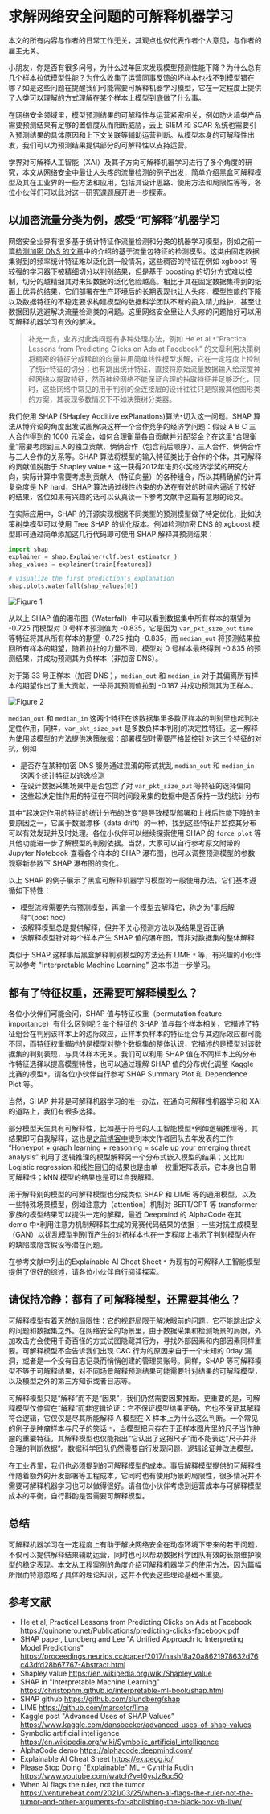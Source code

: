 # 求解网络安全问题的可解释机器学习

本文的所有内容与作者的日常工作无关，其观点也仅代表作者个人意见，与作者的雇主无关。

小朋友，你是否有很多问号，为什么过年回来发现模型预测性能下降？为什么总有几个样本拉低模型性能？为什么收集了运营同事反馈的坏样本也找不到模型错在哪？如是这些问题在提醒我们可能需要可解释机器学习模型，它在一定程度上提供了人类可以理解的方式理解在某个样本上模型到底做了什么事。

在网络安全领域里，模型预测结果的可解释性与运营紧密相关，例如防火墙类产品需要预测结果有足够的置信度从而阻断威胁，云上 SIEM 和 SOAR 系统也需要引入预测结果的具体原因和上下文关联等辅助运营判断。从模型本身的可解释性出发，我们可以为预测结果提供部分的可解释性以支持运营。

学界对可解释人工智能（XAI）及其子方向可解释机器学习进行了多个角度的研究，本文从网络安全中最让人头疼的流量检测的例子出发，简单介绍黑盒可解释模型及其在工业界的一些方法和应用，包括其设计思路、使用方法和局限性等等，各位小伙伴们可以此对这一研究课题展开进一步探索。

## 以加密流量分类为例，感受“可解释”机器学习

网络安全业界有很多基于统计特征作流量检测和分类的机器学习模型，例如之前一篇[检测加密 DNS 的文章](https://toooold.com/2021/07/04/doh_detection.html)中的介绍的基于流量包特征的检测模型。这类由固定数据集得到的频率统计特征难以泛化到一般情况，这些稠密的特征在例如 xgboost 等较强的学习器下被精细切分以判别结果，但是基于 boosting 的切分方式难以控制，切分的越精细其对未知数据的泛化危险越高。相比于其在固定数据集得到的纸面上优异的结果，它们部署在生产环境后的长期表现也让人头疼，模型性能的下降以及数据特征的不稳定要求构建模型的数据科学团队不断的投入精力维护，甚至让数据团队逃避解决流量检测类的问题。这里网络安全里让人头疼的问题恰好可以用可解释机器学习有效的解决。

> 补充一点，业界对此类问题有多种处理办法，例如 He et al `*`“Practical Lessons from Predicting Clicks on Ads at Facebook” 的文章利用决策树将稠密的特征分成稀疏的向量并用简单线性模型求解，它在一定程度上控制了统计特征的切分；也有跳出统计特征，直接将原始流量数据输入给深度神经网络以提取特征，然而神经网络不能保证合理的抽取特征并足够泛化，同时，这些网络中常见的用于判别的全连接层的设计往往只是照搬其他图形类的方案，其表现多数情况下不如决策树分类器。

我们使用 SHAP (SHapley Additive exPlanations)算法`*`切入这一问题。SHAP 算法从博弈论的角度出发试图解决这样一个合作竞争的经济学问题：假设 A B C 三人合作得到的 1000 元奖金，如何合理衡量各自贡献并分配奖金？在这里“合理衡量”需要考虑到三人的独立贡献、俩俩合作（包含前后顺序）、三人合作、俩俩合作与三人合作的关系等。SHAP 算法将模型的输入特征类比于合作的个体，其可解释的贡献值脱胎于 Shapley value `*` 这一获得2012年诺贝尔奖经济学奖的研究方向，实际计算中需要考虑到贡献人（特征向量）的各种组合，所以其精确解的计算复杂度是 NP hard，SHAP 算法通过线性约束的办法在有效的时间内逼近了较好的结果，各位如果有兴趣的话可以认真读一下参考文献中这篇有意思的论文。

在实际应用中，SHAP 的开源实现根据不同类型的预测模型做了特定优化，比如决策树类模型可以使用 Tree SHAP 的优化版本。例如检测加密 DNS 的 xgboost 模型即可通过简单添加这几行代码即可使用 SHAP 解释其预测结果：

```python
import shap
explainer = shap.Explainer(clf.best_estimator_)
shap_values = explainer(train[features])

# visualize the first prediction's explanation
shap.plots.waterfall(shap_values[0])
```

![Figure 1](/images/shap-fig1.png)

从以上 SHAP 值的瀑布图（Waterfall）中可以看到数据集中所有样本的期望为 -0.725 而模型对 0 号样本预测值为 -0.835，它是因为 `var_pkt_size_out` `time` 等特征将其从所有样本的期望 -0.725 推向 -0.835，而 `median_out` 将预测结果拉回所有样本的期望，随着拉扯的力量不同，模型对 0 号样本最终得到 -0.835 的预测结果，并成功预测其为负样本（非加密 DNS）。

对于第 33 号正样本（加密 DNS ），`median_out` 和 `median_in` 对于其偏离所有样本的期望作出了重大贡献，一举将其预测值拉到 -0.187 并成功预测其为正样本。

![Figure 2](/images/shap-fig2.png)

`median_out` 和 `median_in` 这两个特征在该数据集里多数正样本的判别里也起到决定性作用，同样，`var_pkt_size_out` 是多数负样本判别的决定性特征。这一解释为使用该模型的方法提供决策依据：部署模型时需要严格监控针对这三个特征的对抗，例如

* 是否存在某种加密 DNS 服务通过混淆的形式扰乱 `median_out` 和 `median_in` 这两个统计特征以逃逸检测
* 在设计数据采集场景中是否包含了对 `var_pkt_size_out` 等特征的选择偏向
* 这些起决定性作用的特征在不同时间段采集的数据中是否保持一致的统计分布

其中“起决定作用的特征的统计分布的改变”是导致模型部署和上线后性能下降的主要原因之一，它属于数据漂移（data drift）的一种，找到这些特征并监控其分布可以有效发现并及时处理。各位小伙伴可以继续探索使用 SHAP 的 `force_plot` 等其他功能进一步了解模型的判别依据。当然，大家可以自行参考原文附带的 Jupyter Notebook 查看各个样本的 SHAP 瀑布图，也可以调整预测模型的参数观察新参数下 SHAP 瀑布图的变化。

以上 SHAP 的例子展示了黑盒可解释机器学习模型的一般使用办法，它们基本遵循如下特性：

* 模型流程需要先有预测模型，再拿一个模型去解释它，称之为”事后解释“（post hoc）
* 该解释模型总是提供解释，但并不关心预测方法以及结果是否正确
* 该解释模型针对每个样本产生 SHAP 值的瀑布图，而非对数据集的整体解释

类似于 SHAP 这样事后黑盒解释判别模型的方法还有 LIME `*` 等，有兴趣的小伙伴可以参考 "Interpretable Machine Learning" 这本书进一步学习。

## 都有了特征权重，还需要可解释模型么？

各位小伙伴们可能会问，SHAP 值与特征权重（permutation feature importance）有什么区别呢？每个特征的 SHAP 值与每个样本相关，它描述了特征组合在判别该样本上的边际效应，正样本负样本的特征组合与其边际效应都可能不同，而特征权重描述的是模型对整个数据集的整体认识，它描述的是模型对该数据集的判别表现，与具体样本无关。我们可以利用 SHAP 值在不同样本上的分布作特征选择以提高模型特性，也可以通过理解 SHAP 值的分布优化调整 Kaggle 比赛的模型`*`，请各位小伙伴自行参考 SHAP Summary Plot 和 Dependence Plot 等。

当然，SHAP 并非是可解释机器学习的唯一办法，在通向可解释性机器学习和 XAI 的道路上，我们有很多选择。

部分模型天生具有可解释性，比如基于符号的人工智能模型`*`例如逻辑推理等，其结果即可自我解释，这也是[之前博客中](https://toooold.com/2021/11/28/why_ml_fails_security_ml_is_not_everything_cn.html)提到本文作者团队去年发表的工作 “Honeypot + graph learning + reasoning = scale up your emerging threat analysis” 利用了逻辑推理的模型解释另一个分布式嵌入模型的结果；又比如 Logistic regression 和线性回归的结果也是由单一权重矩阵表示，它本身也自带可解释性；kNN 模型的结果也是可以自我解释。

用于解释别的模型的可解释模型也分成类似 SHAP 和 LIME 等的通用模型，以及一些特殊场景模型，例如注意力（attention）机制对 BERT/GPT 等 transformer 家族的模型结果可以提供一定的解释，最近 Deepmind 的 AlphaCode 在其 demo 中`*`利用注意力机制解释其生成的竞赛代码结果的依据；一些对抗生成模型（GAN）以扰乱模型判别而产生的对抗样本也在一定程度上揭示了判别模型内在的缺陷或隐含假设等潜在问题。

在参考文献中列出的Explainable AI Cheat Sheet `*` 为现有的可解释人工智能模型提供了很好的综述，请各位小伙伴自行阅读探索。

## 请保持冷静：都有了可解释模型，还需要其他么？

可解释模型有着天然的局限性：它的视野局限于解决眼前的问题，它不能跳出定义的问题和数据集之外。在网络安全的场景里，由于数据采集和检测场景的局限，外加攻击方会使用千奇百怪的方式试图隐藏其行为，寻找外部因素和内部因素同样重要。可解释模型不会告诉我们出现 C&C 行为的原因来自于一个未知的 0day 漏洞，或者是一个没有日志记录而悄悄创建的管理员账号。同样，SHAP 等可解释模型不等于可解释结果，对不同场景解释预测结果可能需要针对结果的可解释模型，以及模型之外的第三方知识或者日志等。

可解释模型只是“解释”而不是“因果”，我们仍然需要因果推断。更重要的是，可解释模型仅停留在“解释”而非逻辑论证：它不保证模型结果正确，它也不保证其解释符合逻辑，它仅仅是尽其所能解释 A 模型在 X 样本上为什么这么判断。一个常见的例子是肿瘤样本与尺子的笑话 `*`，当模型把只存在于正样本图片里的尺子当作肿瘤的重要特征，其解释模型也仅能指出“它认出了这把尺子”而不能表达“尺子并非合理的判断依据”。数据科学团队仍然需要自行发现问题、逻辑论证并改进模型。

在工业界里，我们也必须提到的可解释模型的成本。事后解释模型提供的可解释性伴随着额外的开发部署等工程成本，它同时也有使用场景的局限性，很多情况并不需要可解释机器学习也可以做得很好。请各位小伙伴考虑到运营成本与可解释模型成本的平衡，自行斟酌是否需要可解释模型。

## 总结

可解释机器学习在一定程度上有助于解决网络安全在动态环境下带来的若干问题，不仅可以提供解释结果辅助运营，同时也可以帮助数据科学团队有效的长期维护模型的稳定表现。本文从工程案例的角度介绍可解释机器学习的使用方法，因为篇幅所限而特意忽略了具体的理论知识，这并不代表这些理论基础不重要。

## 参考文献

* He et al, Practical Lessons from Predicting Clicks on Ads at Facebook <https://quinonero.net/Publications/predicting-clicks-facebook.pdf>
* SHAP paper, Lundberg and Lee "A Unified Approach to Interpreting Model Predictions" <https://proceedings.neurips.cc/paper/2017/hash/8a20a8621978632d76c43dfd28b67767-Abstract.html>
* Shapley value <https://en.wikipedia.org/wiki/Shapley_value>
* SHAP in "Interpretable Machine Learning" <https://christophm.github.io/interpretable-ml-book/shap.html>
* SHAP github <https://github.com/slundberg/shap>
* LIME <https://github.com/marcotcr/lime>
* Kaggle post "Advanced Uses of SHAP Values" <https://www.kaggle.com/dansbecker/advanced-uses-of-shap-values>
* Symbolic artificial intelligence <https://en.wikipedia.org/wiki/Symbolic_artificial_intelligence>
* AlphaCode demo <https://alphacode.deepmind.com/>
* Explainable AI Cheat Sheet <https://ex.pegg.io/>
* Please Stop Doing "Explainable" ML - Cynthia Rudin <https://www.youtube.com/watch?v=I0yrJz8uc5Q>
* When AI flags the ruler, not the tumor <https://venturebeat.com/2021/03/25/when-ai-flags-the-ruler-not-the-tumor-and-other-arguments-for-abolishing-the-black-box-vb-live/>
